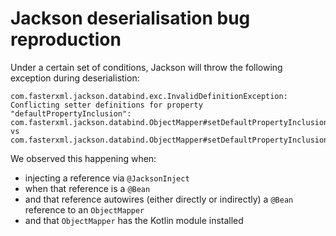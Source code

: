 # Jackson deserialisation bug reproduction

Under a certain set of conditions, Jackson will throw the following exception during deserialistion:
```
com.fasterxml.jackson.databind.exc.InvalidDefinitionException: Conflicting setter definitions for property "defaultPropertyInclusion": com.fasterxml.jackson.databind.ObjectMapper#setDefaultPropertyInclusion(com.fasterxml.jackson.annotation.JsonInclude$Include) vs com.fasterxml.jackson.databind.ObjectMapper#setDefaultPropertyInclusion(com.fasterxml.jackson.annotation.JsonInclude$Value)
```

We observed this happening when:
- injecting a reference via `@JacksonInject`
- when that reference is a `@Bean`
- and that reference autowires (either directly or indirectly) a `@Bean` reference to an `ObjectMapper`
- and that `ObjectMapper` has the Kotlin module installed
